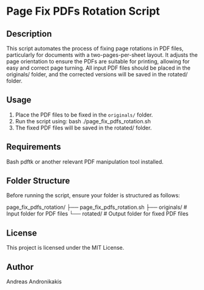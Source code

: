# Page Fix PDFs Rotation Script

## Description
This script automates the process of fixing page rotations in PDF files, particularly for documents with a two-pages-per-sheet layout. It adjusts the page orientation to ensure the PDFs are suitable for printing, allowing for easy and correct page turning. All input PDF files should be placed in the originals/ folder, and the corrected versions will be saved in the rotated/ folder.

## Usage
1. Place the PDF files to be fixed in the `originals/` folder.
2. Run the script using:
      bash ./page_fix_pdfs_rotation.sh
3. The fixed PDF files will be saved in the rotated/ folder.

## Requirements
Bash
pdftk or another relevant PDF manipulation tool installed.

## Folder Structure
Before running the script, ensure your folder is structured as follows:

page_fix_pdfs_rotation/
├── page_fix_pdfs_rotation.sh
├── originals/       # Input folder for PDF files
└── rotated/         # Output folder for fixed PDF files

## License
This project is licensed under the MIT License.

## Author
Andreas Andronikakis


